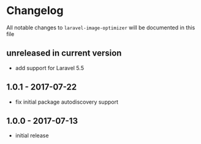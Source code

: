 # Changelog

All notable changes to `laravel-image-optimizer` will be documented in this file

## unreleased in current version

- add support for Laravel 5.5


## 1.0.1 - 2017-07-22

- fix initial package autodiscovery support

## 1.0.0 - 2017-07-13

- initial release
